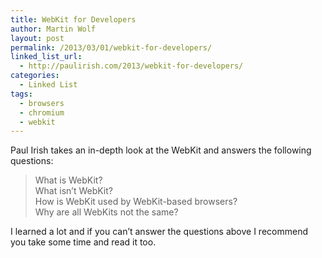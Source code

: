 ```yaml
---
title: WebKit for Developers
author: Martin Wolf
layout: post
permalink: /2013/03/01/webkit-for-developers/
linked_list_url:
  - http://paulirish.com/2013/webkit-for-developers/
categories:
  - Linked List
tags:
  - browsers
  - chromium
  - webkit
---
```

Paul Irish takes an in-depth look at the WebKit and answers the following questions:

> What is WebKit?  
> What isn’t WebKit?  
> How is WebKit used by WebKit-based browsers?  
> Why are all WebKits not the same?

I learned a lot and if you can&#8217;t answer the questions above I recommend you take some time and read it too.